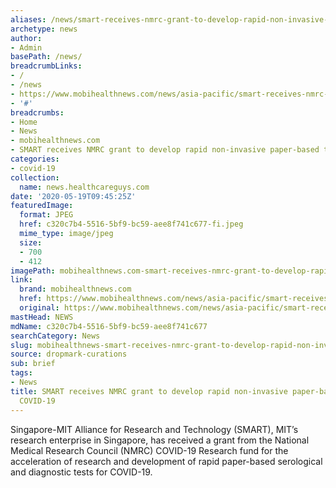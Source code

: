 ```yaml
---
aliases: /news/smart-receives-nmrc-grant-to-develop-rapid-non-invasive-paper-based-tests-for-covid-19
archetype: news
author:
- Admin
basePath: /news/
breadcrumbLinks:
- /
- /news
- https://www.mobihealthnews.com/news/asia-pacific/smart-receives-nmrc-grant-develop-rapid-non-invasive-paper-based-tests-covid-19
- '#'
breadcrumbs:
- Home
- News
- mobihealthnews.com
- SMART receives NMRC grant to develop rapid non-invasive paper-based tests for COVID-19
categories:
- covid-19
collection:
  name: news.healthcareguys.com
date: '2020-05-19T09:45:25Z'
featuredImage:
  format: JPEG
  href: c320c7b4-5516-5bf9-bc59-aee8f741c677-fi.jpeg
  mime_type: image/jpeg
  size:
  - 700
  - 412
imagePath: mobihealthnews.com-smart-receives-nmrc-grant-to-develop-rapid-non-invasive-paper-based-tests-for-covid-19
link:
  brand: mobihealthnews.com
  href: https://www.mobihealthnews.com/news/asia-pacific/smart-receives-nmrc-grant-develop-rapid-non-invasive-paper-based-tests-covid-19
  original: https://www.mobihealthnews.com/news/asia-pacific/smart-receives-nmrc-grant-develop-rapid-non-invasive-paper-based-tests-covid-19
mastHead: NEWS
mdName: c320c7b4-5516-5bf9-bc59-aee8f741c677
searchCategory: News
slug: mobihealthnews-smart-receives-nmrc-grant-to-develop-rapid-non-invasive-paper-based-tests-for-covid-19
source: dropmark-curations
sub: brief
tags:
- News
title: SMART receives NMRC grant to develop rapid non-invasive paper-based tests for
  COVID-19
---
```


Singapore-MIT Alliance for Research and Technology (SMART), MIT’s research enterprise in Singapore, has received a grant from the National Medical Research Council (NMRC) COVID-19 Research fund for the acceleration of research and development of rapid paper-based serological and diagnostic tests for COVID-19.